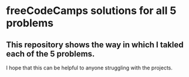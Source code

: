 # freeCodeCamps solutions for all 5 problems

## This repository shows the way in which I takled each of the 5 problems. 

I hope that this can be helpful to anyone struggling with the projects.
